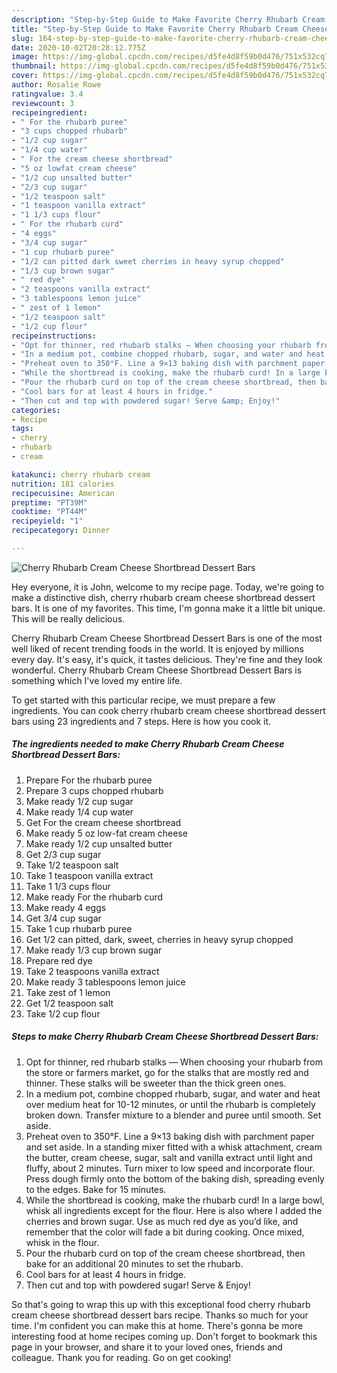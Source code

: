 ```yaml
---
description: "Step-by-Step Guide to Make Favorite Cherry Rhubarb Cream Cheese Shortbread Dessert Bars"
title: "Step-by-Step Guide to Make Favorite Cherry Rhubarb Cream Cheese Shortbread Dessert Bars"
slug: 164-step-by-step-guide-to-make-favorite-cherry-rhubarb-cream-cheese-shortbread-dessert-bars
date: 2020-10-02T20:28:12.775Z
image: https://img-global.cpcdn.com/recipes/d5fe4d8f59b0d476/751x532cq70/cherry-rhubarb-cream-cheese-shortbread-dessert-bars-recipe-main-photo.jpg
thumbnail: https://img-global.cpcdn.com/recipes/d5fe4d8f59b0d476/751x532cq70/cherry-rhubarb-cream-cheese-shortbread-dessert-bars-recipe-main-photo.jpg
cover: https://img-global.cpcdn.com/recipes/d5fe4d8f59b0d476/751x532cq70/cherry-rhubarb-cream-cheese-shortbread-dessert-bars-recipe-main-photo.jpg
author: Rosalie Rowe
ratingvalue: 3.4
reviewcount: 3
recipeingredient:
- " For the rhubarb puree"
- "3 cups chopped rhubarb"
- "1/2 cup sugar"
- "1/4 cup water"
- " For the cream cheese shortbread"
- "5 oz lowfat cream cheese"
- "1/2 cup unsalted butter"
- "2/3 cup sugar"
- "1/2 teaspoon salt"
- "1 teaspoon vanilla extract"
- "1 1/3 cups flour"
- " For the rhubarb curd"
- "4 eggs"
- "3/4 cup sugar"
- "1 cup rhubarb puree"
- "1/2 can pitted dark sweet cherries in heavy syrup chopped"
- "1/3 cup brown sugar"
- " red dye"
- "2 teaspoons vanilla extract"
- "3 tablespoons lemon juice"
- " zest of 1 lemon"
- "1/2 teaspoon salt"
- "1/2 cup flour"
recipeinstructions:
- "Opt for thinner, red rhubarb stalks — When choosing your rhubarb from the store or farmers market, go for the stalks that are mostly red and thinner. These stalks will be sweeter than the thick green ones."
- "In a medium pot, combine chopped rhubarb, sugar, and water and heat over medium heat for 10-12 minutes, or until the rhubarb is completely broken down. Transfer mixture to a blender and puree until smooth. Set aside."
- "Preheat oven to 350°F. Line a 9×13 baking dish with parchment paper and set aside. In a standing mixer fitted with a whisk attachment, cream the butter, cream cheese, sugar, salt and vanilla extract until light and fluffy, about 2 minutes. Turn mixer to low speed and incorporate flour. Press dough firmly onto the bottom of the baking dish, spreading evenly to the edges. Bake for 15 minutes."
- "While the shortbread is cooking, make the rhubarb curd! In a large bowl, whisk all ingredients except for the flour. Here is also where I added the cherries and brown sugar. Use as much red dye as you’d like, and remember that the color will fade a bit during cooking. Once mixed, whisk in the flour."
- "Pour the rhubarb curd on top of the cream cheese shortbread, then bake for an additional 20 minutes to set the rhubarb."
- "Cool bars for at least 4 hours in fridge."
- "Then cut and top with powdered sugar! Serve &amp; Enjoy!"
categories:
- Recipe
tags:
- cherry
- rhubarb
- cream

katakunci: cherry rhubarb cream 
nutrition: 181 calories
recipecuisine: American
preptime: "PT39M"
cooktime: "PT44M"
recipeyield: "1"
recipecategory: Dinner

---
```



![Cherry Rhubarb Cream Cheese Shortbread Dessert Bars](https://img-global.cpcdn.com/recipes/d5fe4d8f59b0d476/751x532cq70/cherry-rhubarb-cream-cheese-shortbread-dessert-bars-recipe-main-photo.jpg)

Hey everyone, it is John, welcome to my recipe page. Today, we're going to make a distinctive dish, cherry rhubarb cream cheese shortbread dessert bars. It is one of my favorites. This time, I'm gonna make it a little bit unique. This will be really delicious.

Cherry Rhubarb Cream Cheese Shortbread Dessert Bars is one of the most well liked of recent trending foods in the world. It is enjoyed by millions every day. It's easy, it's quick, it tastes delicious. They're fine and they look wonderful. Cherry Rhubarb Cream Cheese Shortbread Dessert Bars is something which I've loved my entire life.




To get started with this particular recipe, we must prepare a few ingredients. You can cook cherry rhubarb cream cheese shortbread dessert bars using 23 ingredients and 7 steps. Here is how you cook it.

<!--inarticleads1-->

##### The ingredients needed to make Cherry Rhubarb Cream Cheese Shortbread Dessert Bars:

1. Prepare  For the rhubarb puree
1. Prepare 3 cups chopped rhubarb
1. Make ready 1/2 cup sugar
1. Make ready 1/4 cup water
1. Get  For the cream cheese shortbread
1. Make ready 5 oz low-fat cream cheese
1. Make ready 1/2 cup unsalted butter
1. Get 2/3 cup sugar
1. Take 1/2 teaspoon salt
1. Take 1 teaspoon vanilla extract
1. Take 1 1/3 cups flour
1. Make ready  For the rhubarb curd
1. Make ready 4 eggs
1. Get 3/4 cup sugar
1. Take 1 cup rhubarb puree
1. Get 1/2 can pitted, dark, sweet, cherries in heavy syrup chopped
1. Make ready 1/3 cup brown sugar
1. Prepare  red dye
1. Take 2 teaspoons vanilla extract
1. Make ready 3 tablespoons lemon juice
1. Take  zest of 1 lemon
1. Get 1/2 teaspoon salt
1. Take 1/2 cup flour




<!--inarticleads2-->

##### Steps to make Cherry Rhubarb Cream Cheese Shortbread Dessert Bars:

1. Opt for thinner, red rhubarb stalks — When choosing your rhubarb from the store or farmers market, go for the stalks that are mostly red and thinner. These stalks will be sweeter than the thick green ones.
1. In a medium pot, combine chopped rhubarb, sugar, and water and heat over medium heat for 10-12 minutes, or until the rhubarb is completely broken down. Transfer mixture to a blender and puree until smooth. Set aside.
1. Preheat oven to 350°F. Line a 9×13 baking dish with parchment paper and set aside. In a standing mixer fitted with a whisk attachment, cream the butter, cream cheese, sugar, salt and vanilla extract until light and fluffy, about 2 minutes. Turn mixer to low speed and incorporate flour. Press dough firmly onto the bottom of the baking dish, spreading evenly to the edges. Bake for 15 minutes.
1. While the shortbread is cooking, make the rhubarb curd! In a large bowl, whisk all ingredients except for the flour. Here is also where I added the cherries and brown sugar. Use as much red dye as you’d like, and remember that the color will fade a bit during cooking. Once mixed, whisk in the flour.
1. Pour the rhubarb curd on top of the cream cheese shortbread, then bake for an additional 20 minutes to set the rhubarb.
1. Cool bars for at least 4 hours in fridge.
1. Then cut and top with powdered sugar! Serve &amp; Enjoy!




So that's going to wrap this up with this exceptional food cherry rhubarb cream cheese shortbread dessert bars recipe. Thanks so much for your time. I'm confident you can make this at home. There's gonna be more interesting food at home recipes coming up. Don't forget to bookmark this page in your browser, and share it to your loved ones, friends and colleague. Thank you for reading. Go on get cooking!
